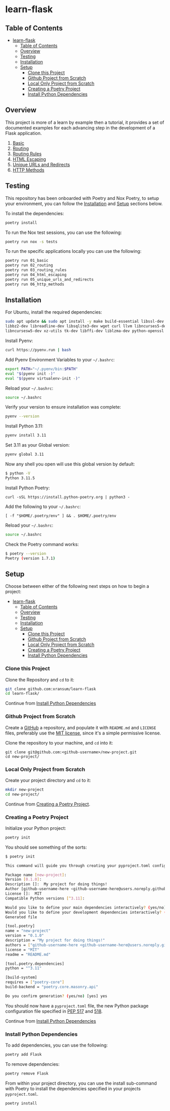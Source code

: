 # learn-flask

## Table of Contents

- [learn-flask](#learn-flask)
  - [Table of Contents](#table-of-contents)
  - [Overview](#overview)
  - [Testing](#testing)
  - [Installation](#installation)
  - [Setup](#setup)
    - [Clone this Project](#clone-this-project)
    - [Github Project from Scratch](#github-project-from-scratch)
    - [Local Only Project from Scratch](#local-only-project-from-scratch)
    - [Creating a Poetry Project](#creating-a-poetry-project)
    - [Install Python Dependencies](#install-python-dependencies)

## Overview

This project is more of a learn by example then a tutorial, it
provides a set of documented examples for each advancing step in
the development of a Flask application.

1. [Basic](./learn_flask/01_basic/__init__.py)
2. [Routing](./learn_flask/02_routing/__init__.py)
3. [Routing Rules](./learn_flask/03_routing_rules/__init__.py)
4. [HTML Escaping](./learn_flask/04_html_escaping/__init__.py)
5. [Unique URLs and Redirects](./learn_flask/05_unique_urls_and_redirects/__init__.py)
6. [HTTP Methods](./learn_flask/06_http_methods/__init__.py)


## Testing

This repository has been onboarded with Poetry and Nox Poetry, to
setup your environment, you can follow the [Installation](#installation)
and [Setup](#setup) sections below.

To install the dependencies:
```bash
poetry install
```

To run the Nox test sessions, you can use the following:

```bash
poetry run nox -s tests
```

To run the specific applications locally you can use the
following:

```bash
poetry run 01_basic
poetry run 02_routing
poetry run 03_routing_rules
poetry run 04_html_escaping
poetry run 05_unique_urls_and_redirects
poetry run 06_http_methods
```


## Installation

For Ubuntu, install the required dependencies:

```bash
sudo apt update && sudo apt install -y make build-essential libssl-dev zlib1g-dev \
libbz2-dev libreadline-dev libsqlite3-dev wget curl llvm libncurses5-dev \
libncursesw5-dev xz-utils tk-dev libffi-dev liblzma-dev python-openssl git
```

Install Pyenv:

```bash
curl https://pyenv.run | bash
```

Add Pyenv Environment Variables to your `~/.bashrc`:

```bash
export PATH="~/.pyenv/bin:$PATH"
eval "$(pyenv init -)"
eval "$(pyenv virtualenv-init -)"
```

Reload your `~/.bashrc`:

```bash
source ~/.bashrc
```

Verify your version to ensure installation was complete:

```bash
pyenv --version
```

Install Python 3.11:

```bash
pyenv install 3.11
```

Set 3.11 as your Global version:

```bash
pyenv global 3.11
```

Now any shell you open will use this global version by default:

```bash
$ python -V
Python 3.11.5
```

Install Python Poetry:

```
curl -sSL https://install.python-poetry.org | python3 -
```

Add the following to your `~/.bashrc`:

```
[ -f "$HOME/.poetry/env" ] && . $HOME/.poetry/env
```

Reload your `~/.bashrc`:

```bash
source ~/.bashrc
```

Check the Poetry command works:

```bash
$ poetry --version
Poetry (version 1.7.1)
```

## Setup

Choose between either of the following next steps on how to begin a project:

- [learn-flask](#learn-flask)
  - [Table of Contents](#table-of-contents)
  - [Overview](#overview)
  - [Testing](#testing)
  - [Installation](#installation)
  - [Setup](#setup)
    - [Clone this Project](#clone-this-project)
    - [Github Project from Scratch](#github-project-from-scratch)
    - [Local Only Project from Scratch](#local-only-project-from-scratch)
    - [Creating a Poetry Project](#creating-a-poetry-project)
    - [Install Python Dependencies](#install-python-dependencies)

### Clone this Project

Clone the Repository and `cd` to it:

```bash
git clone github.com:xransum/learn-flask
cd learn-flask/
```

Continue from [Install Python Dependencies](#install-python-dependencies)

### Github Project from Scratch

Create a [GitHub](https://github.com) a repository, and populate
it with `README.md` and `LICENSE` files, preferably use the
[MIT license](https://choosealicense.com/licenses/mit/), since
it's a simple permissive license.

Clone the repository to your machine, and `cd` into it:

```
git clone git@github.com:<github-username>/new-project.git
cd new-project/
```

### Local Only Project from Scratch

Create your project directory and `cd` to it:

```bash
mkdir new-project
cd new-project/
```

Continue from [Creating a Poetry Project](#creating-a-poetry-project).

### Creating a Poetry Project

Initialize your Python project:

```bash
poetry init
```

You should see something of the sorts:

```bash
$ poetry init

This command will guide you through creating your pyproject.toml config.

Package name [new-project]:
Version [0.1.0]:
Description []:  My project for doing things!
Author [github-username-here <github-username-here@users.noreply.github.com>, n to skip]:
License []:  MIT
Compatible Python versions [^3.11]:

Would you like to define your main dependencies interactively? (yes/no) [yes] no
Would you like to define your development dependencies interactively? (yes/no) [yes] no
Generated file

[tool.poetry]
name = "new-project"
version = "0.1.0"
description = "My project for doing things!"
authors = ["github-username-here <github-username-here@users.noreply.github.com>"]
license = "MIT"
readme = "README.md"

[tool.poetry.dependencies]
python = "^3.11"

[build-system]
requires = ["poetry-core"]
build-backend = "poetry.core.masonry.api"

Do you confirm generation? (yes/no) [yes] yes
```

You should now have a `pyproject.toml` file, the new Python package
configuration file specified in [PEP 517](https://www.python.org/dev/peps/pep-0517/)
and [518](https://www.python.org/dev/peps/pep-0518/).

Continue from [Install Python Dependencies](#install-python-dependencies)

### Install Python Dependencies

To add dependencies, you can use the following:

```bash
poetry add Flask
```

To remove dependencies:

```bash
poetry remove Flask
```

From within your project directory, you can use the install
sub-command with Poetry to install the dependencies specified
in your projects `pyproject.toml`.

```bash
poetry install
```
